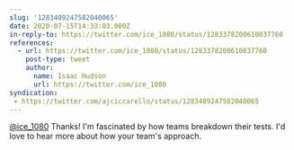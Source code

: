 ```yaml
---
slug: '1283409247582040065'
date: 2020-07-15T14:33:03.000Z
in-reply-to: https://twitter.com/ice_1080/status/1283378200610037760
references:
  - url: https://twitter.com/ice_1080/status/1283378200610037760
    post-type: tweet
    author:
      name: Isaac Hudson
      url: https://twitter.com/ice_1080
syndication:
 - https://twitter.com/ajciccarello/status/1283409247582040065
---
```


[@ice_1080](https://twitter.com/ice_1080) Thanks! I'm fascinated by how teams breakdown their tests. I'd love to hear more about how your team's approach.
